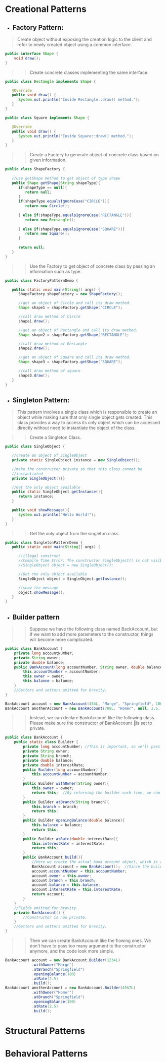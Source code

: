 # Creational Patterns
* ## Factory Pattern:

> Create object without exposing the creation logic to the client and refer to newly created object using a common interface.



```Java
public interface Shape {
    void draw();
}
```

>> Create concrete classes implementing the same interface.

```Java
public class Rectangle implements Shape {

   @Override
   public void draw() {
      System.out.println("Inside Rectangle::draw() method.");
   }
}
```
```Java
public class Square implements Shape {

   @Override
   public void draw() {
      System.out.println("Inside Square::draw() method.");
   }
}
```

>>Create a Factory to generate object of concrete class based on given information.

```Java
public class ShapeFactory {
	
   //use getShape method to get object of type shape 
   public Shape getShape(String shapeType){
      if(shapeType == null){
         return null;
      }		
      if(shapeType.equalsIgnoreCase("CIRCLE")){
         return new Circle();
         
      } else if(shapeType.equalsIgnoreCase("RECTANGLE")){
         return new Rectangle();
         
      } else if(shapeType.equalsIgnoreCase("SQUARE")){
         return new Square();
      }
      
      return null;
   }
}
```

>>Use the Factory to get object of concrete class by passing an information such as type.

```Java
public class FactoryPatternDemo {

   public static void main(String[] args) {
      ShapeFactory shapeFactory = new ShapeFactory();

      //get an object of Circle and call its draw method.
      Shape shape1 = shapeFactory.getShape("CIRCLE");

      //call draw method of Circle
      shape1.draw();

      //get an object of Rectangle and call its draw method.
      Shape shape2 = shapeFactory.getShape("RECTANGLE");

      //call draw method of Rectangle
      shape2.draw();

      //get an object of Square and call its draw method.
      Shape shape3 = shapeFactory.getShape("SQUARE");

      //call draw method of square
      shape3.draw();
   }
}
```
* ## Singleton Pattern:

>This pattern involves a single class which is responsible to create an object while making sure that only single object gets created. This class provides a way to access its only object which can be accessed directly without need to instantiate the object of the class.

>> Create a Singleton Class.

```Java
public class SingleObject {

   //create an object of SingleObject
   private static SingleObject instance = new SingleObject();

   //make the constructor private so that this class cannot be
   //instantiated
   private SingleObject(){}

   //Get the only object available
   public static SingleObject getInstance(){
      return instance;
   }

   public void showMessage(){
      System.out.println("Hello World!");
   }
}
```

>>Get the only object from the singleton class.
```Java
public class SingletonPatternDemo {
   public static void main(String[] args) {

      //illegal construct
      //Compile Time Error: The constructor SingleObject() is not visible
      //SingleObject object = new SingleObject();

      //Get the only object available
      SingleObject object = SingleObject.getInstance();

      //show the message
      object.showMessage();
   }
}
```

* ## Builder pattern

>> Suppose we have the following class named BackAccount, but if we want to add more parameters to the constructor, things will become more complicated.
```Java
public class BankAccount {
    private long accountNumber;
    private String owner;
    private double balance;
    public BankAccount(long accountNumber, String owner, double balance) {
        this.accountNumber = accountNumber;
        this.owner = owner;
        this.balance = balance;
    }
    //Getters and setters omitted for brevity.
}
```
```Java
BankAccount account = new BankAccount(456L, "Marge", "Springfield", 100.00, 2.5);
BankAccount anotherAccount = new BankAccount(789L, "Homer", null, 2.5, 100.00);  
```

>> Instead, we can declare BankAccount like the following class. Please make sure the constructor of BankAccount is set to private.
```Java
public class BankAccount {
    public static class Builder {
        private long accountNumber; //This is important, so we'll pass it to the constructor.
        private String owner;
        private String branch;
        private double balance;
        private double interestRate;
        public Builder(long accountNumber) {
            this.accountNumber = accountNumber;
        }
        public Builder withOwner(String owner){
            this.owner = owner;
            return this;  //By returning the builder each time, we can create a fluent interface.
        }
        public Builder atBranch(String branch){
            this.branch = branch;
            return this;
        }
        public Builder openingBalance(double balance){
            this.balance = balance;
            return this;
        }
        public Builder atRate(double interestRate){
            this.interestRate = interestRate;
            return this;
        }
        public BankAccount build(){
            //Here we create the actual bank account object, which is always in a fully initialised state when it's returned.
            BankAccount account = new BankAccount();  //Since the builder is in the BankAccount class, we can invoke its private constructor.
            account.accountNumber = this.accountNumber;
            account.owner = this.owner;
            account.branch = this.branch;
            account.balance = this.balance;
            account.interestRate = this.interestRate;
            return account;
        }
    }
    //Fields omitted for brevity.
    private BankAccount() {
        //Constructor is now private.
    }
    //Getters and setters omitted for brevity.
}
```

>> Then we can create BankAccount like the flowing ones. We don't have to pass too many argument to the constructor anymore, and the code look more simple.


```JAVA
BankAccount account = new BankAccount.Builder(1234L)
            .withOwner("Marge")
            .atBranch("Springfield")
            .openingBalance(100)
            .atRate(2.5)
            .build();
BankAccount anotherAccount = new BankAccount.Builder(4567L)
            .withOwner("Homer")
            .atBranch("Springfield")
            .openingBalance(100)
            .atRate(2.5)
            .build();
```


# Structural Patterns

# Behavioral Patterns